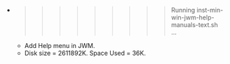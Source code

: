 * >>>>>>>>> Running inst-min-win-jwm-help-manuals-text.sh ...
  * Add Help menu in JWM.
  * Disk size = 2611892K. Space Used = 36K.

